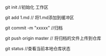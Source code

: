 git init        //初始化 工作区

git add 1.md        // 将1.md添加到缓冲区

git commit -m "xxxxx"       //归档

git push origin master      // 将归档的文件上传到仓库

git status              //查看当前本地仓库状态


